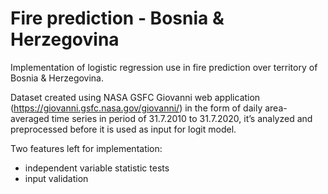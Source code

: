 # Fire prediction - Bosnia & Herzegovina

Implementation of logistic regression use in fire prediction over territory of Bosnia & Herzegovina.

Dataset created using NASA GSFC Giovanni web application (https://giovanni.gsfc.nasa.gov/giovanni/) in the form of daily area-averaged time series in period of 31.7.2010 to 31.7.2020, it’s analyzed and preprocessed before it is used as input for logit model. 

Two features left for implementation: 
- independent variable statistic tests
- input validation
